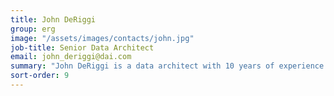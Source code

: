 ```yaml
---
title: John DeRiggi
group: erg
image: "/assets/images/contacts/john.jpg"
job-title: Senior Data Architect
email: john_deriggi@dai.com
summary: "John DeRiggi is a data architect with 10 years of experience in software and data engineering. At DAI, John builds data-driven applications to help projects manage information, produce interactive visualizations, and make better decisions. For DAI Energy and Resources Group, John is building interactive visualizations to help clients analyze precisely how local suppliers can fit into energy systems construction and maintenance."
sort-order: 9
---
```

